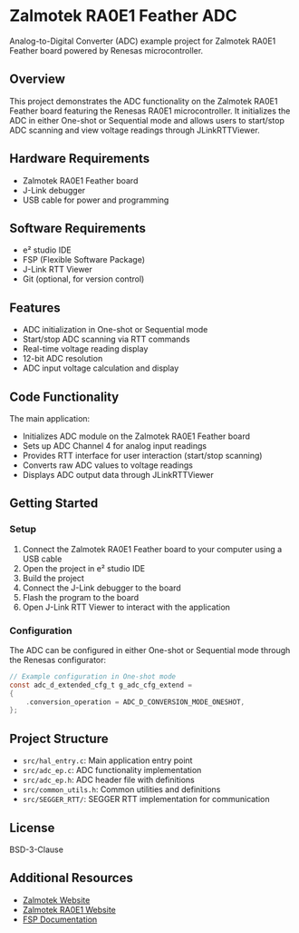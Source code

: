 # Zalmotek RA0E1 Feather ADC

Analog-to-Digital Converter (ADC) example project for Zalmotek RA0E1 Feather board powered by Renesas microcontroller.

## Overview

This project demonstrates the ADC functionality on the Zalmotek RA0E1 Feather board featuring the Renesas RA0E1 microcontroller. It initializes the ADC in either One-shot or Sequential mode and allows users to start/stop ADC scanning and view voltage readings through JLinkRTTViewer.

## Hardware Requirements

- Zalmotek RA0E1 Feather board 
- J-Link debugger
- USB cable for power and programming

## Software Requirements

- e² studio IDE
- FSP (Flexible Software Package)
- J-Link RTT Viewer
- Git (optional, for version control)

## Features

- ADC initialization in One-shot or Sequential mode
- Start/stop ADC scanning via RTT commands
- Real-time voltage reading display
- 12-bit ADC resolution
- ADC input voltage calculation and display

## Code Functionality

The main application:
- Initializes ADC module on the Zalmotek RA0E1 Feather board
- Sets up ADC Channel 4 for analog input readings
- Provides RTT interface for user interaction (start/stop scanning)
- Converts raw ADC values to voltage readings
- Displays ADC output data through JLinkRTTViewer

## Getting Started

### Setup

1. Connect the Zalmotek RA0E1 Feather board to your computer using a USB cable
2. Open the project in e² studio IDE
3. Build the project
4. Connect the J-Link debugger to the board
5. Flash the program to the board
6. Open J-Link RTT Viewer to interact with the application

### Configuration

The ADC can be configured in either One-shot or Sequential mode through the Renesas configurator:

```c
// Example configuration in One-shot mode
const adc_d_extended_cfg_t g_adc_cfg_extend =
{
    .conversion_operation = ADC_D_CONVERSION_MODE_ONESHOT,
};
```

## Project Structure

- `src/hal_entry.c`: Main application entry point
- `src/adc_ep.c`: ADC functionality implementation
- `src/adc_ep.h`: ADC header file with definitions
- `src/common_utils.h`: Common utilities and definitions
- `src/SEGGER_RTT/`: SEGGER RTT implementation for communication

## License

BSD-3-Clause

## Additional Resources

- [Zalmotek Website](https://zalmotek.com)
- [Zalmotek RA0E1 Website](https://zalmotek.com/products/RA0E1-Feather-SoM/)
- [FSP Documentation](https://www.renesas.com/us/en/software-tool/flexible-software-package-fsp) 
